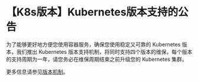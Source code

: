 # 【K8s版本】Kubernetes版本支持的公告

为了能够更好地方便您使用容器服务，确保您使用稳定又可靠的 Kubernetes 版本，我们推出 Kubernetes 版本支持机制，将同时支持四个版本的维保，每个版本的支持周期为一年，请您务必在维保周期结束之前升级您的 Kubernetes 集群。

更多信息请参见[版本机制](/intl.zh-CN/产品简介/版本机制.md)。

